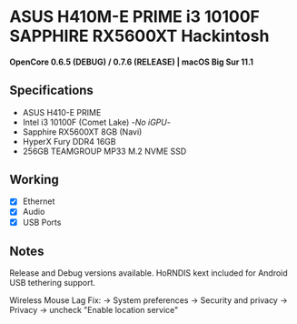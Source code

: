 # ASUS H410M-E PRIME i3 10100F SAPPHIRE RX5600XT Hackintosh

#### OpenCore 0.6.5 (DEBUG) / 0.7.6 (RELEASE) | macOS Big Sur 11.1

## Specifications

- ASUS H410-E PRIME
- Intel i3 10100F (Comet Lake) -_No iGPU_-
- Sapphire RX5600XT 8GB (Navi)
- HyperX Fury DDR4 16GB
- 256GB TEAMGROUP MP33 M.2 NVME SSD

## Working

- [x] Ethernet
- [x] Audio
- [x] USB Ports

## Notes

Release and Debug versions available. HoRNDIS kext included for Android USB tethering support.

Wireless Mouse Lag Fix:
-> System preferences -> Security and privacy -> Privacy -> uncheck "Enable location service"
